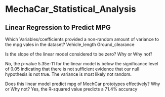 # MechaCar_Statistical_Analysis

## Linear Regression to Predict MPG 
Which Variables/coefficients provided a non-random amount of variance to the mpg vales in the dataset?
Vehicle_length
Ground_clearance

Is the slope of the linear model considered to be zero? Why or Why not?

No, the p-value 5.35e-11 for the linear model is below the significance level of 0.05 indicating that there is not sufficient evidence that our null hypothesis is not true. The variance is most likely not random. 

Does this linear model predict mpg of MechCar prototypes effectively? Why or Why not?
Yes, the R-squared value predicts a 71.4% accuracy

